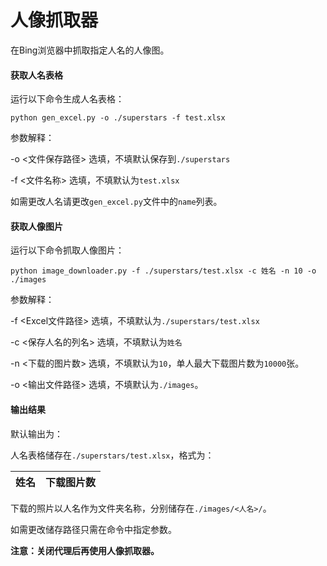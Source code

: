 # 人像抓取器

在Bing浏览器中抓取指定人名的人像图。

#### 获取人名表格

运行以下命令生成人名表格：

```
python gen_excel.py -o ./superstars -f test.xlsx
```

参数解释：

-o <文件保存路径> 选填，不填默认保存到`./superstars`

-f <文件名称> 选填，不填默认为`test.xlsx`

如需更改人名请更改`gen_excel.py`文件中的`name`列表。

#### 获取人像图片

运行以下命令抓取人像图片：

```
python image_downloader.py -f ./superstars/test.xlsx -c 姓名 -n 10 -o ./images
```

参数解释：

-f <Excel文件路径> 选填，不填默认为`./superstars/test.xlsx`

-c <保存人名的列名> 选填，不填默认为`姓名`

-n <下载的图片数> 选填，不填默认为`10`，单人最大下载图片数为`10000`张。

-o <输出文件路径> 选填，不填默认为`./images`。

#### 输出结果

默认输出为：

人名表格储存在`./superstars/test.xlsx`，格式为：

| 姓名 | 下载图片数 |
| ---- | ---------- |

下载的照片以人名作为文件夹名称，分别储存在`./images/<人名>/`。

如需更改储存路径只需在命令中指定参数。

**注意：关闭代理后再使用人像抓取器。**

